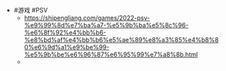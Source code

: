 - #游戏 #PSV
	- https://shipengliang.com/games/2022-psv-%e9%99%8d%e7%ba%a7-%e5%9b%ba%e5%8c%96-%e6%8f%92%e4%bb%b6-%e8%bd%af%e4%bb%b6%e5%ae%89%e8%a3%85%e4%b8%80%e6%9d%a1%e9%be%99-%e5%9b%be%e6%96%87%e6%95%99%e7%a8%8b.html
	-